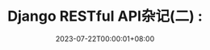 ---
title: "Django RESTful API杂记(二) : "
date: 2023-07-22T00:00:01+08:00
description: ""
categories: [后端学习]
tags: [Python , 后端, Django]
draft: true
---